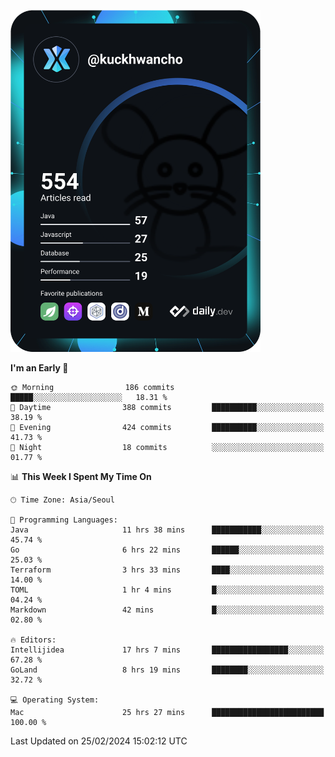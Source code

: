 <a href="https://app.daily.dev/kuckhwancho"><img src="https://github.com/kuckjwi0928/kuckjwi0928/blob/master/devcard.svg" width="400" alt="Kuckjwi Devcard"/></a>

<!--START_SECTION:waka-->
**I'm an Early 🐤** 

```text
🌞 Morning                186 commits         █████░░░░░░░░░░░░░░░░░░░░   18.31 % 
🌆 Daytime                388 commits         ██████████░░░░░░░░░░░░░░░   38.19 % 
🌃 Evening                424 commits         ██████████░░░░░░░░░░░░░░░   41.73 % 
🌙 Night                  18 commits          ░░░░░░░░░░░░░░░░░░░░░░░░░   01.77 % 
```


📊 **This Week I Spent My Time On** 

```text
🕑︎ Time Zone: Asia/Seoul

💬 Programming Languages: 
Java                     11 hrs 38 mins      ███████████░░░░░░░░░░░░░░   45.74 % 
Go                       6 hrs 22 mins       ██████░░░░░░░░░░░░░░░░░░░   25.03 % 
Terraform                3 hrs 33 mins       ████░░░░░░░░░░░░░░░░░░░░░   14.00 % 
TOML                     1 hr 4 mins         █░░░░░░░░░░░░░░░░░░░░░░░░   04.24 % 
Markdown                 42 mins             █░░░░░░░░░░░░░░░░░░░░░░░░   02.80 % 

🔥 Editors: 
Intellijidea             17 hrs 7 mins       █████████████████░░░░░░░░   67.28 % 
GoLand                   8 hrs 19 mins       ████████░░░░░░░░░░░░░░░░░   32.72 % 

💻 Operating System: 
Mac                      25 hrs 27 mins      █████████████████████████   100.00 % 
```


 Last Updated on 25/02/2024 15:02:12 UTC
<!--END_SECTION:waka-->
